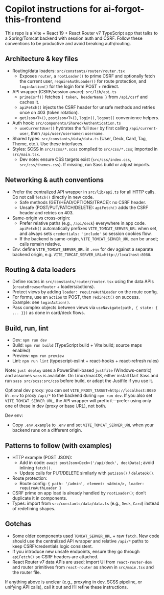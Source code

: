 # Copilot instructions for ai-forgot-this-frontend

This repo is a Vite + React 19 + React Router v7 TypeScript app that talks to a Spring/Tomcat backend with session auth and CSRF. Follow these conventions to be productive and avoid breaking auth/routing.

## Architecture & key files
- Routing/data loaders: `src/constants/router/router.tsx`
  - Exposes `router`, a `rootLoader()` to prime CSRF and optionally fetch the current user, `requireAuthLoader()` for route protection, and `loginAction()` for the login form POST + redirect.
- API wrapper (CSRF/session aware): `src/lib/api.ts`
  - `primeCsrf()` fetches `{ token, headerName }` from `/api/csrf` and caches it.
  - `apiFetch()` injects the CSRF header for unsafe methods and retries once on 403 (token rotation).
  - `getJson<T>()`, `postJson<T>()`, `login()`, `logout()` convenience helpers.
- Auth hook: `src/components/Shared/Authentication.ts`
  - `useCurrentUser()` hydrates the full `User` by first calling `/api/current-user`, then `/api/user/username/:username`.
- Shared types: `src/constants/data/data.ts` (User, Deck, Card, Tag, Theme, etc.). Use these interfaces.
- Styles: SCSS in `src/scss/*.scss` compiled to `src/css/*.css`; imported in `src/main.tsx`.
  - Dev note: ensure CSS targets exist (`src/css/index.css`, `src/css/themes.css`). If missing, run Sass build or adjust imports.

## Networking & auth conventions
- Prefer the centralized API wrapper in `src/lib/api.ts` for all HTTP calls. Do not call `fetch()` directly in new code.
  - Safe methods (GET/HEAD/OPTIONS/TRACE): no CSRF header.
  - Unsafe (POST/PUT/PATCH/DELETE): `apiFetch()` adds the CSRF header and retries on 403.
- Same-origin vs cross-origin:
  - Prefer relative paths (e.g., `/api/deck`) everywhere in app code. `apiFetch()` automatically prefixes `VITE_TOMCAT_SERVER_URL` when set, and always sets `credentials: 'include'` so session cookies flow.
  - If the backend is same-origin, `VITE_TOMCAT_SERVER_URL` can be unset; calls remain relative.
- Env: define `VITE_TOMCAT_SERVER_URL` in `.env` for dev against a separate backend origin, e.g. `VITE_TOMCAT_SERVER_URL=http://localhost:8080`.

## Routing & data loaders
- Define routes in `src/constants/router/router.tsx` using the data APIs (`createBrowserRouter` + loaders/actions).
- Protect views by adding `loader: requireAuthLoader` on the route config.
- For forms, use an `action` to POST, then `redirect()` on success. Example: see `loginAction()`.
- Pass complex objects between views via `useNavigate(path, { state: { ... }})` as done in card/deck flows.

## Build, run, lint
- Dev: `npm run dev`
- Build: `npm run build` (TypeScript build + Vite build; source maps enabled)
- Preview: `npm run preview`
- Lint: `npm run lint` (typescript-eslint + react-hooks + react-refresh rules)

Note: `just deploy` uses a PowerShell-based `justfile` (Windows-centric) and assumes `sass` is available. On Linux/macOS, either install Dart Sass and run `sass src/scss:src/css` before build, or adapt the Justfile if you use it.

Optional dev proxy: you can set `VITE_PROXY_TARGET=http://localhost:8080` in `.env` to proxy `/api/*` to the backend during `npm run dev`. If you also set `VITE_TOMCAT_SERVER_URL`, the API wrapper will prefix it—prefer using only one of these in dev (proxy or base URL), not both.

Dev env:
- Copy `.env.example` to `.env` and set `VITE_TOMCAT_SERVER_URL` when your backend runs on a different origin.

## Patterns to follow (with examples)
- HTTP example (POST JSON):
  - Add in code: `await postJson<Deck>('/api/deck', deckData)`; avoid inlining `fetch()`.
  - Update calls for PUT/DELETE similarly with `putJson()` / `deleteOk()`.
- Route protection:
  - Route config: `{ path: '/admin', element: <Admin/>, loader: requireAuthLoader }`
- CSRF prime on app load is already handled by `rootLoader()`; don’t duplicate it in components.
- Types: import from `src/constants/data/data.ts` (e.g., `Deck`, `Card`) instead of redefining shapes.

## Gotchas
- Some older components used `TOMCAT_SERVER_URL` + raw `fetch`. New code should use the centralized API wrapper and relative `/api/*` paths to keep CSRF/credentials logic consistent.
- If you introduce new unsafe endpoints, ensure they go through `apiFetch()` so CSRF headers are attached.
- React Router v7 data APIs are used; import UI from `react-router-dom` and router primitives from `react-router` as shown in `src/main.tsx` and the router file.

If anything above is unclear (e.g., proxying in dev, SCSS pipeline, or unifying API calls), call it out and I’ll refine these instructions.
